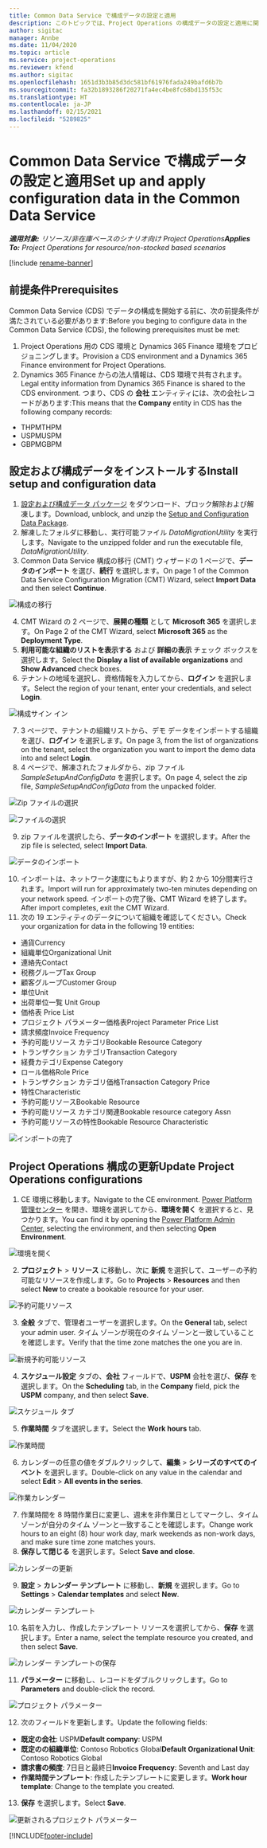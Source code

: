 ```yaml
---
title: Common Data Service で構成データの設定と適用
description: このトピックでは、Project Operations の構成データの設定と適用に関する情報を提供します。
author: sigitac
manager: Annbe
ms.date: 11/04/2020
ms.topic: article
ms.service: project-operations
ms.reviewer: kfend
ms.author: sigitac
ms.openlocfilehash: 1651d3b3b85d3dc581bf61976fada249bafd6b7b
ms.sourcegitcommit: fa32b1893286f20271fa4ec4be8fc68bd135f53c
ms.translationtype: HT
ms.contentlocale: ja-JP
ms.lasthandoff: 02/15/2021
ms.locfileid: "5289825"
---
```

# <a name="set-up-and-apply-configuration-data-in-the-common-data-service"></a><span data-ttu-id="49663-103">Common Data Service で構成データの設定と適用</span><span class="sxs-lookup"><span data-stu-id="49663-103">Set up and apply configuration data in the Common Data Service</span></span> 

<span data-ttu-id="49663-104">_**適用対象:** リソース/非在庫ベースのシナリオ向け Project Operations_</span><span class="sxs-lookup"><span data-stu-id="49663-104">_**Applies To:** Project Operations for resource/non-stocked based scenarios_</span></span>

[!include [rename-banner](~/includes/cc-data-platform-banner.md)]

## <a name="prerequisites"></a><span data-ttu-id="49663-105">前提条件</span><span class="sxs-lookup"><span data-stu-id="49663-105">Prerequisites</span></span>

<span data-ttu-id="49663-106">Common Data Service (CDS) でデータの構成を開始する前に、次の前提条件が満たされている必要があります:</span><span class="sxs-lookup"><span data-stu-id="49663-106">Before you beging to configure data in the Common Data Service (CDS), the following prerequisites must be met:</span></span>

1.  <span data-ttu-id="49663-107">Project Operations 用の CDS 環境と Dynamics 365 Finance 環境をプロビジョニングします。</span><span class="sxs-lookup"><span data-stu-id="49663-107">Provision a CDS environment and a Dynamics 365 Finance environment for Project Operations.</span></span>
2.  <span data-ttu-id="49663-108">Dynamics 365 Finance からの法人情報は、CDS 環境で共有されます。</span><span class="sxs-lookup"><span data-stu-id="49663-108">Legal entity information from Dynamics 365 Finance is shared to the CDS environment.</span></span> <span data-ttu-id="49663-109">つまり、CDS の **会社** エンティティには、次の会社レコードがあります:</span><span class="sxs-lookup"><span data-stu-id="49663-109">This means that the **Company** entity in CDS has the following company records:</span></span>
  - <span data-ttu-id="49663-110">THPM</span><span class="sxs-lookup"><span data-stu-id="49663-110">THPM</span></span>
  - <span data-ttu-id="49663-111">USPM</span><span class="sxs-lookup"><span data-stu-id="49663-111">USPM</span></span>
  - <span data-ttu-id="49663-112">GBPM</span><span class="sxs-lookup"><span data-stu-id="49663-112">GBPM</span></span>

## <a name="install-setup-and-configuration-data"></a><span data-ttu-id="49663-113">設定および構成データをインストールする</span><span class="sxs-lookup"><span data-stu-id="49663-113">Install setup and configuration data</span></span>

1. <span data-ttu-id="49663-114">[設定および構成データ パッケージ](https://download.microsoft.com/download/1/3/4/1349369c-6209-42b7-b3b4-5be0e67cacd8/ProjOpsSampleSetupData-%20Integrated%20UR1.zip) をダウンロード、ブロック解除および解凍します。</span><span class="sxs-lookup"><span data-stu-id="49663-114">Download, unblock, and unzip the [Setup and Configuration Data Package](https://download.microsoft.com/download/1/3/4/1349369c-6209-42b7-b3b4-5be0e67cacd8/ProjOpsSampleSetupData-%20Integrated%20UR1.zip).</span></span>
2. <span data-ttu-id="49663-115">解凍したフォルダに移動し、実行可能ファイル *DataMigrationUtility* を実行します。</span><span class="sxs-lookup"><span data-stu-id="49663-115">Navigate to the unzipped folder and run the executable file, *DataMigrationUtility*.</span></span>
3. <span data-ttu-id="49663-116">Common Data Service 構成の移行 (CMT) ウィザードの 1 ページで、**データのインポート** を選び、**続行** を選択します。</span><span class="sxs-lookup"><span data-stu-id="49663-116">On page 1 of the Common Data Service Configuration Migration (CMT) Wizard, select **Import Data** and then select **Continue**.</span></span>

![構成の移行](./media/1ConfigurationMigration.png)

4. <span data-ttu-id="49663-118">CMT Wizard の 2 ページで、**展開の種類** として **Microsoft 365** を選択します。</span><span class="sxs-lookup"><span data-stu-id="49663-118">On Page 2 of the CMT Wizard, select **Microsoft 365** as the **Deployment Type**.</span></span>
5. <span data-ttu-id="49663-119">**利用可能な組織のリストを表示する** および **詳細の表示** チェック ボックスを選択します。</span><span class="sxs-lookup"><span data-stu-id="49663-119">Select the **Display a list of available organizations** and **Show Advanced** check boxes.</span></span>
6. <span data-ttu-id="49663-120">テナントの地域を選択し、資格情報を入力してから、**ログイン** を選択します。</span><span class="sxs-lookup"><span data-stu-id="49663-120">Select the region of your tenant, enter your credentials, and select **Login**.</span></span>

![構成サイン イン](./media/2ConfigurationSignin.png)

7. <span data-ttu-id="49663-122">3 ページで、テナントの組織リストから、デモ データをインポートする組織を選び、**ログイン** を選択します。</span><span class="sxs-lookup"><span data-stu-id="49663-122">On page 3, from the list of organizations on the tenant, select the organization you want to import the demo data into and select **Login**.</span></span>
8. <span data-ttu-id="49663-123">4 ページで、解凍されたフォルダから、zip ファイル *SampleSetupAndConfigData* を選択します。</span><span class="sxs-lookup"><span data-stu-id="49663-123">On page 4, select the zip file, *SampleSetupAndConfigData* from the unpacked folder.</span></span>

![Zip ファイルの選択](./media/3ZipFile.png)

![ファイルの選択](./media/4SelectAFile.png)

9. <span data-ttu-id="49663-126">zip ファイルを選択したら、**データのインポート** を選択します。</span><span class="sxs-lookup"><span data-stu-id="49663-126">After the zip file is selected, select **Import Data**.</span></span>

![データの​​インポート](./media/5ImportData.png)

10. <span data-ttu-id="49663-128">インポートは、ネットワーク速度にもよりますが、約 2 から 10分間実行されます。</span><span class="sxs-lookup"><span data-stu-id="49663-128">Import will run for approximately two-ten minutes depending on your network speed.</span></span> <span data-ttu-id="49663-129">インポートの完了後、CMT Wizard を終了します。</span><span class="sxs-lookup"><span data-stu-id="49663-129">After import completes, exit the CMT Wizard.</span></span> 
11. <span data-ttu-id="49663-130">次の 19 エンティティのデータについて組織を確認してください。</span><span class="sxs-lookup"><span data-stu-id="49663-130">Check your organization for data in the following 19 entities:</span></span>

  - <span data-ttu-id="49663-131">通貨</span><span class="sxs-lookup"><span data-stu-id="49663-131">Currency</span></span>
  - <span data-ttu-id="49663-132">組織単位</span><span class="sxs-lookup"><span data-stu-id="49663-132">Organizational Unit</span></span>
  - <span data-ttu-id="49663-133">連絡先</span><span class="sxs-lookup"><span data-stu-id="49663-133">Contact</span></span>
  - <span data-ttu-id="49663-134">税務グループ</span><span class="sxs-lookup"><span data-stu-id="49663-134">Tax Group</span></span>
  - <span data-ttu-id="49663-135">顧客グループ</span><span class="sxs-lookup"><span data-stu-id="49663-135">Customer Group</span></span>
  - <span data-ttu-id="49663-136">単位</span><span class="sxs-lookup"><span data-stu-id="49663-136">Unit</span></span>
  - <span data-ttu-id="49663-137">出荷単位一覧 </span><span class="sxs-lookup"><span data-stu-id="49663-137">Unit Group</span></span>
  - <span data-ttu-id="49663-138">価格表 </span><span class="sxs-lookup"><span data-stu-id="49663-138">Price List</span></span>
  - <span data-ttu-id="49663-139">プロジェクト パラメーター価格表</span><span class="sxs-lookup"><span data-stu-id="49663-139">Project Parameter Price List</span></span>
  - <span data-ttu-id="49663-140">請求頻度</span><span class="sxs-lookup"><span data-stu-id="49663-140">Invoice Frequency</span></span>
  - <span data-ttu-id="49663-141">予約可能リソース カテゴリ</span><span class="sxs-lookup"><span data-stu-id="49663-141">Bookable Resource Category</span></span>
  - <span data-ttu-id="49663-142">トランザクション カテゴリ</span><span class="sxs-lookup"><span data-stu-id="49663-142">Transaction Category</span></span>
  - <span data-ttu-id="49663-143">経費カテゴリ</span><span class="sxs-lookup"><span data-stu-id="49663-143">Expense Category</span></span>
  - <span data-ttu-id="49663-144">ロール価格</span><span class="sxs-lookup"><span data-stu-id="49663-144">Role Price</span></span>
  - <span data-ttu-id="49663-145">トランザクション カテゴリ価格</span><span class="sxs-lookup"><span data-stu-id="49663-145">Transaction Category Price</span></span>
  - <span data-ttu-id="49663-146">特性</span><span class="sxs-lookup"><span data-stu-id="49663-146">Characteristic</span></span>
  - <span data-ttu-id="49663-147">予約可能リソース</span><span class="sxs-lookup"><span data-stu-id="49663-147">Bookable Resource</span></span>
  - <span data-ttu-id="49663-148">予約可能リソース カテゴリ関連</span><span class="sxs-lookup"><span data-stu-id="49663-148">Bookable resource category Assn</span></span>
  - <span data-ttu-id="49663-149">予約可能リソースの特性</span><span class="sxs-lookup"><span data-stu-id="49663-149">Bookable Resource Characteristic</span></span>

![インポートの完了](./media/6CompleteImport.png)

## <a name="update-project-operations-configurations"></a><span data-ttu-id="49663-151">Project Operations 構成の更新</span><span class="sxs-lookup"><span data-stu-id="49663-151">Update Project Operations configurations</span></span>

1. <span data-ttu-id="49663-152">CE 環境に移動します。</span><span class="sxs-lookup"><span data-stu-id="49663-152">Navigate to the CE environment.</span></span> <span data-ttu-id="49663-153">[Power Platform 管理センター](https://admin.powerplatform.microsoft.com/environments) を開き、環境を選択してから、**環境を開く** を選択すると、見つかります。</span><span class="sxs-lookup"><span data-stu-id="49663-153">You can find it by opening the [Power Platform Admin Center](https://admin.powerplatform.microsoft.com/environments), selecting the environment, and then selecting **Open Environment**.</span></span> 

![環境を開く](./media/7OpenEnvironment.png)

2. <span data-ttu-id="49663-155">**プロジェクト** > **リソース** に移動し、次に **新規** を選択して、ユーザーの予約可能なリソースを作成します。</span><span class="sxs-lookup"><span data-stu-id="49663-155">Go to **Projects** > **Resources** and then select **New** to create a bookable resource for your user.</span></span>

![予約可能リソース](./media/8BookableResources.png)

3. <span data-ttu-id="49663-157">**全般** タブで、管理者ユーザーを選択します。</span><span class="sxs-lookup"><span data-stu-id="49663-157">On the **General** tab, select your admin user.</span></span> <span data-ttu-id="49663-158">タイム ゾーンが現在のタイム ゾーンと一致していることを確認します。</span><span class="sxs-lookup"><span data-stu-id="49663-158">Verify that the time zone matches the one you are in.</span></span> 

![新規予約可能リソース](./media/9NewBookableResource.png)

4. <span data-ttu-id="49663-160">**スケジュール設定** タブの、**会社** フィールドで、**USPM** 会社を選び、**保存** を選択します。</span><span class="sxs-lookup"><span data-stu-id="49663-160">On the **Scheduling** tab, in the **Company** field, pick the **USPM** company, and then select **Save**.</span></span> 

![スケジュール タブ](./media/10SchedulingTab.png)

5. <span data-ttu-id="49663-162">**作業時間** タブを選択します。</span><span class="sxs-lookup"><span data-stu-id="49663-162">Select the **Work hours** tab.</span></span>  

![作業時間](./media/11WorkHours.png)

6. <span data-ttu-id="49663-164">カレンダーの任意の値をダブルクリックして、**編集** > **シリーズのすべてのイベント** を選択します。</span><span class="sxs-lookup"><span data-stu-id="49663-164">Double-click on any value in the calendar and select **Edit** > **All events in the series**.</span></span> 

![作業カレンダー](./media/12WorkCalendar.png)

7. <span data-ttu-id="49663-166">作業時間を 8 時間作業日に変更し、週末を非作業日としてマークし、タイム ゾーンが自分のタイム ゾーンと一致することを確認します。</span><span class="sxs-lookup"><span data-stu-id="49663-166">Change work hours to an eight (8) hour work day, mark weekends as non-work days, and make sure time zone matches yours.</span></span> 
8. <span data-ttu-id="49663-167">**保存して閉じる** を選択します。</span><span class="sxs-lookup"><span data-stu-id="49663-167">Select **Save and close**.</span></span>

![カレンダーの更新](./media/13UpdateCalendar.png)

9. <span data-ttu-id="49663-169">**設定** > **カレンダー テンプレート** に移動し、**新規** を選択します。</span><span class="sxs-lookup"><span data-stu-id="49663-169">Go to **Settings** > **Calendar templates** and select **New**.</span></span>
 
 ![カレンダー テンプレート](./media/14CalendarTemplates.png)
 
 10. <span data-ttu-id="49663-171">名前を入力し、作成したテンプレート リソースを選択してから、**保存** を選択します。</span><span class="sxs-lookup"><span data-stu-id="49663-171">Enter a name, select the template resource you created, and then select **Save**.</span></span> 
 
 ![カレンダー テンプレートの保存](./media/15SaveCalendarTemplate.png)
 
 11. <span data-ttu-id="49663-173">**パラメーター** に移動し、レコードをダブルクリックします。</span><span class="sxs-lookup"><span data-stu-id="49663-173">Go to **Parameters** and double-click the record.</span></span> 
 
 ![プロジェクト パラメーター](./media/16ProjectParameters.png)
 
12. <span data-ttu-id="49663-175">次のフィールドを更新します。</span><span class="sxs-lookup"><span data-stu-id="49663-175">Update the following fields:</span></span>

 - <span data-ttu-id="49663-176">**既定の会社**: USPM</span><span class="sxs-lookup"><span data-stu-id="49663-176">**Default company**: USPM</span></span>
 - <span data-ttu-id="49663-177">**既定のの組織単位**: Contoso Robotics Global</span><span class="sxs-lookup"><span data-stu-id="49663-177">**Default Organizational Unit**: Contoso Robotics Global</span></span>
 - <span data-ttu-id="49663-178">**請求書の頻度**: 7日目と最終日</span><span class="sxs-lookup"><span data-stu-id="49663-178">**Invoice Frequency**: Seventh and Last day</span></span>
 - <span data-ttu-id="49663-179">**作業時間テンプレート**: 作成したテンプレートに変更します。</span><span class="sxs-lookup"><span data-stu-id="49663-179">**Work hour template**: Change to the template you created.</span></span>

13. <span data-ttu-id="49663-180">**保存** を選択します。</span><span class="sxs-lookup"><span data-stu-id="49663-180">Select **Save**.</span></span> 

![更新されるプロジェクト パラメーター](./media/17UpdatedProjectParameters.png)


[!INCLUDE[footer-include](../includes/footer-banner.md)]